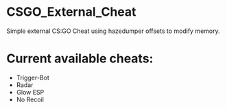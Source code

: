 # CSGO_External_Cheat
 Simple external CS:GO Cheat using hazedumper offsets to modify memory.
# Current available cheats:
* Trigger-Bot
* Radar
* Glow ESP
* No Recoil
